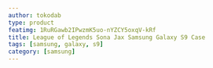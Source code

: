 ```yaml
---
author: tokodab
type: product
featimg: 1RuRGawb2IPwzmK5uo-nYZCY5oxqV-kRf
title: League of Legends Sona Jax Samsung Galaxy S9 Case
tags: [samsung, galaxy, s9]
category: [samsung]
---
```

